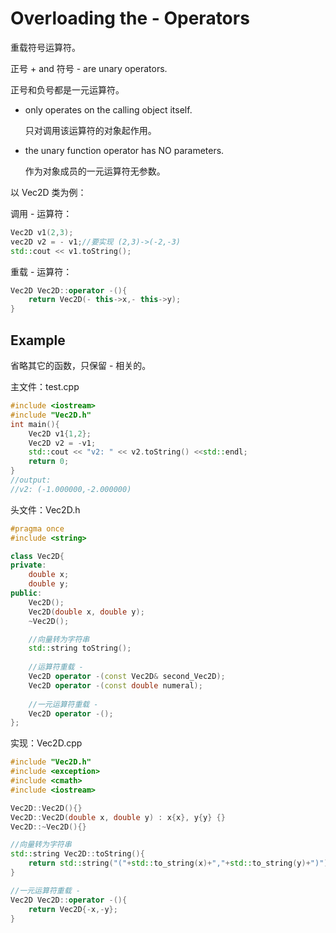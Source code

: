 # Overloading the - Operators

重载符号运算符。

正号 + and 符号 - are unary operators.

正号和负号都是一元运算符。

- only operates on the calling object itself.

  只对调用该运算符的对象起作用。

- the unary function operator has NO parameters.

  作为对象成员的一元运算符无参数。

以 Vec2D 类为例：

调用 - 运算符：

~~~C++
Vec2D v1(2,3);
vec2D v2 = - v1;//要实现 (2,3)->(-2,-3)
std::cout << v1.toString();
~~~

重载 - 运算符：

~~~C++
Vec2D Vec2D::operator -(){
    return Vec2D(- this->x,- this->y);
}
~~~

 ## Example

省略其它的函数，只保留 - 相关的。

主文件：test.cpp

~~~C++
#include <iostream>
#include "Vec2D.h"
int main(){
    Vec2D v1{1,2};
    Vec2D v2 = -v1;
    std::cout << "v2: " << v2.toString() <<std::endl;
    return 0;
}
//output:
//v2: (-1.000000,-2.000000)
~~~

头文件：Vec2D.h

~~~C++
#pragma once
#include <string>

class Vec2D{
private:
    double x;
    double y;
public:
    Vec2D();
    Vec2D(double x, double y);
    ~Vec2D();

    //向量转为字符串
    std::string toString();
   
    //运算符重载 -
    Vec2D operator -(const Vec2D& second_Vec2D);
    Vec2D operator -(const double numeral);
    
    //一元运算符重载 -
    Vec2D operator -();
};
~~~

实现：Vec2D.cpp

~~~C++
#include "Vec2D.h"
#include <exception>
#include <cmath>
#include <iostream>

Vec2D::Vec2D(){}
Vec2D::Vec2D(double x, double y) : x{x}, y{y} {}
Vec2D::~Vec2D(){}

//向量转为字符串
std::string Vec2D::toString(){
    return std::string("("+std::to_string(x)+","+std::to_string(y)+")");
}

//一元运算符重载 -
Vec2D Vec2D::operator -(){
    return Vec2D{-x,-y};
}
~~~

